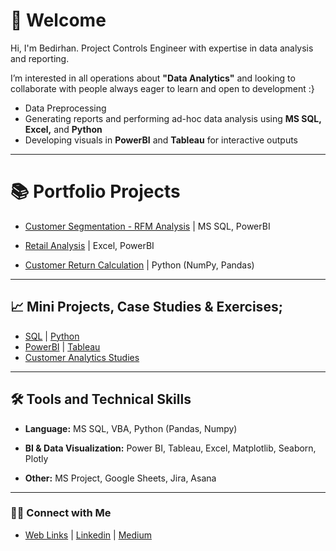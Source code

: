
# 👋 Welcome

Hi, I'm Bedirhan. Project Controls Engineer with expertise in data analysis and reporting. 

I’m interested in all operations about **"Data Analytics"** and looking to collaborate with people always eager to learn and open to development :}

- Data Preprocessing 
- Generating reports and performing ad-hoc data analysis using **MS SQL, Excel,** and **Python**
- Developing visuals in **PowerBI** and **Tableau** for interactive outputs

-------------------------------------------------------------------


# 📚 Portfolio Projects

- [Customer Segmentation - RFM Analysis](https://github.com/BedirK/Portfolio-Projects/tree/main/Customer%20Segmentation/RFM%20Analysis%20End-to-End/FLO) | MS SQL, PowerBI

- [Retail Analysis](https://github.com/BedirK/Portfolio-Projects/tree/main/Retail%20Analysis) | Excel, PowerBI

- [Customer Return Calculation](https://github.com/BedirK/Portfolio-Projects/tree/main/Customer%20Return%20Calculation) | Python (NumPy, Pandas)
  
-------------------------------------------------------------------

## 📈 Mini Projects, Case Studies & Exercises;

- [SQL](https://github.com/BedirK/SQL-Projects-Studies) | [Python](https://github.com/BedirK/Python-Projects/tree/main)
- [PowerBI](https://github.com/BedirK/PowerBI-Projects) | [Tableau](https://github.com/BedirK/Tableau-Projects)
- [Customer Analytics Studies](https://github.com/BedirK/Customer-Analytics)

-------------------------------------------------------------------
  
## 🛠️ Tools and Technical Skills

   - **Language:** MS SQL, VBA, Python (Pandas, Numpy)
   
   - **BI & Data Visualization:** Power BI, Tableau, Excel, Matplotlib, Seaborn, Plotly
   
   - **Other:** MS Project, Google Sheets, Jira, Asana
-------------------------------------------------------------------

### 👋🏻 Connect with Me

- [Web Links](https://linktr.ee/bdrhn) | [Linkedin](https://www.linkedin.com/in/bedirhankelez/) | [Medium](https://medium.com/@bedir_)

